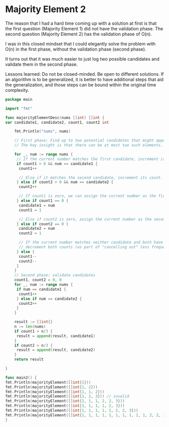 # Majority Element 2

The reason that I had a hard time coming up with a solution at first is that the first question (Majority Element 1) did not have the validation phase. The second question (Majority Element 2) has the validation phase of O(n).

I was in this closed mindset that I could elegantly solve the problem with O(n) in the first phase, without the validation phase (second phase).

It turns out that it was much easier to just log two possible candidates and validate them in the second phase.

Lessons learned:
Do not be closed-minded. Be open to different solutions.
If an algorithm is to be generalized, it is better to have additional steps that aid the generalization, and those steps can be bound within the original time complexity.

```go
package main

import "fmt"

func majorityElementDesc(nums []int) []int {
var candidate1, candidate2, count1, count2 int

    fmt.Println("nums", nums)

    // First phase: Find up to two potential candidates that might appear more than ⌊n/3⌋ times.
    // The key insight is that there can be at most two such elements.

    for _, num := range nums {
     // If the current number matches the first candidate, increment its count.
     if count1 > 0 && num == candidate1 {
      count1++

      // Else if it matches the second candidate, increment its count.
     } else if count2 > 0 && num == candidate2 {
      count2++

      // If count1 is zero, we can assign the current number as the first candidate.
     } else if count1 == 0 {
      candidate1 = num
      count1 = 1

      // Else if count2 is zero, assign the current number as the second candidate.
     } else if count2 == 0 {
      candidate2 = num
      count2 = 1

      // If the current number matches neither candidate and both have non-zero counts,
      // decrement both counts (as part of "cancelling out" less frequent elements).
     } else {
      count1--
      count2--
     }
    }
    // Second phase: validate candidates
    count1, count2 = 0, 0
    for _, num := range nums {
     if num == candidate1 {
      count1++
     } else if num == candidate2 {
      count2++
     }
    }

    result := []int{}
    n := len(nums)
    if count1 > n/3 {
     result = append(result, candidate1)
    }
    if count2 > n/3 {
     result = append(result, candidate2)
    }
    return result

}

func main2() {
fmt.Println(majorityElement([]int{1}))
fmt.Println(majorityElement([]int{1, 2}))
fmt.Println(majorityElement([]int{1, 1, 2}))
fmt.Println(majorityElement([]int{1, 2, 3})) // invalid
fmt.Println(majorityElement([]int{1, 1, 1, 2, 2, 3}))
fmt.Println(majorityElement([]int{1, 1, 1, 1, 2, 3}))
fmt.Println(majorityElement([]int{1, 1, 1, 1, 1, 2, 2, 3}))
fmt.Println(majorityElement([]int{1, 1, 1, 1, 1, 1, 1, 1, 1, 1, 2, 2, 3}))
}
```
